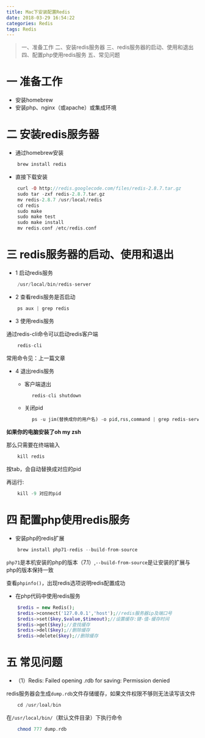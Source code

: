 ```yaml
---
title: Mac下安装配置Redis
date: 2018-03-29 16:54:22
categories: Redis
tags: Redis
---
```



> 一、准备工作
  二、安装redis服务器
  三、redis服务器的启动、使用和退出
  四、配置php使用redis服务
  五、常见问题

<!-- more -->

# 一 准备工作

- 安装homebrew
- 安装php、nginx（或apache）或集成环境

# 二 安装redis服务器

- 通过homebrew安装

```php
    brew install redis
```

- 直接下载安装

```php
    curl -O http://redis.googlecode.com/files/redis-2.8.7.tar.gz
    sudo tar -zxf redis-2.8.7.tar.gz
    mv redis-2.8.7 /usr/local/redis
    cd redis
    sudo make
    sudo make test
    sudo make install
    mv redis.conf /etc/redis.conf
```

# 三 redis服务器的启动、使用和退出

- 1 启动redis服务

```php
    /usr/local/bin/redis-server
```

- 2 查看redis服务是否启动

```php
    ps aux | grep redis
```

- 3 使用redis服务

通过redis-cli命令可以启动redis客户端

```php
    redis-cli
```

常用命令见：上一篇文章

- 4 退出redis服务
  - 客户端退出

  ```php
        redis-cli shutdown
  ```

  - 关闭pid

  ```php
        ps -u jim(替换成你的用户名) -o pid,rss,command | grep redis-server
  ```

**如果你的电脑安装了oh my zsh**

那么只需要在终端输入

```php
    kill redis
```

按tab，会自动替换成对应的pid

再运行:

```php
    kill -9 对应的pid
```


# 四 配置php使用redis服务

- 安装php的redis扩展

```php
    brew install php71-redis --build-from-source
```

`php71`是本机安装的php的版本（7.1）,`--build-from-source`是让安装的扩展与php的版本保持一致


查看`phpinfo()`，出现redis选项说明redis配置成功

- 在php代码中使用redis服务

```php
    $redis = new Redis();
    $redis->connect('127.0.0.1','host');//redis服务器ip及端口号
    $redis->set($key,$value,$timeout);//设置缓存:键-值-缓存时间
    $redis->get($key);//查找缓存
    $redis->del($key);//删除缓存
    $redis->delete($key);//删除缓存
```


# 五 常见问题


- （1）Redis: Failed opening .rdb for saving: Permission denied

redis服务器会生成`dump.rdb`文件存储缓存，如果文件权限不够则无法读写该文件

```php
    cd /usr/loal/bin
```

在`/usr/local/bin/`（默认文件目录）下执行命令

```php
    chmod 777 dump.rdb
```